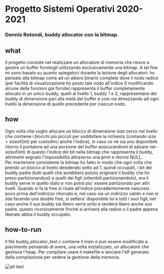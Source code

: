 # Progetto Sistemi Operativi 2020-2021

### Dennis Rotondi, buddy allocator con la bitmap.

## what 

Il progetto consiste nel realizzare un allocatore di memoria che riesce a gestire un buffer fornitogli utilizzando esclusivamente una bitmap. 
A tal fine mi sono basato su quanto spiegatoci durante la lezione degli allocatori: ho pensato alla bitmap come ad un albero binario completo dove il nodo radice (per facilità di visualizzazione ho posto tale nodo all'indice 0 modificando alcune delle funzioni già fornite) rappresenta il buffer completamente allocato in un unico buddy, quelli al livello 1, buddy 1 e 2, rappresentano dei buddy di dimensione pari alla metà del buffer e così via dimezzando ad ogni livello la dimensione di quello precedente per ciascun nodo.  

## how 

Ogni volta che voglio allocare un blocco di dimensione size cerco nel livello che contiene i blocchi più piccoli per soddisfare la richiesta (contando size + sizeof(int) per custodirci anche l'indice), in caso ce ne sia uno disponibile ritorno il puntatore ad una porzione del buffer assicurandomi di salvare nei -sizeof(int) di questo l'indice del bit nella bitmap che rappresenta il buddy, altrimenti segnalo l'impossibilità attraverso una print e ritorno NULL.  
Per mantenere consistente la bitmap ho fatto in modo che ogni volta che prendo un blocco al livello desiderato setto ad 1, quindi occupati, i bit dei buddy padre (tutti quelli che avrebbero potuto originare il buddy che ho preso partizionandosi) e quelli dei figli (ottenibili partizionandolo), ora il buddy serve in quello stato e non potrà piu' essere partizionato per altri livelli. 
Quando si fa la free si risale all'indice precedentemente nascosto poco prima dell'indirizzo ritornato e, nel caso sia un indirizzo valido e non si stia facendo una double free, si settera' disponibile lui e tutti i suoi figli, nel caso anche il suo buddy sia libero verrà unito e renderà libero anche suo padre, questo ricorsivamente finché si arriverà alla radice o il padre appena liberato abbia il buddy occupato. 

## how-to-run

Il file buddy_allocator_test.c contiene il main e può essere modificato a piacimento pensando di avere, una volta inizializzato, un allocatore che gestisce l'heap. Per compilare usare il makefile e lanciare l'elf generato dalla compilazione per vedere la gestione della memoria.

![alt text](https://i.imgur.com/oWeQUiD.png)
